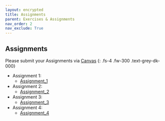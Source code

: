 ```yaml
---
layout: encrypted
title: Assignments
parent: Exercises & Assignments
nav_order: 2
nav_exclude: True
---
```



## Assignments
Please submit your Assignments via [Canvas](https://canvas.uw.edu/courses/1353510)
{: .fs-4 .fw-300 .text-grey-dk-000}

*	Assignment 1:
	* <a href="../../../Files/Assignments/Assignment_1.pdf"><i class='fa fa-file-pdf-o'></i> Assignment_1</a>
*	Assignment 2:
	* <a href="../../../Files/Assignments/Assignment_2.pdf"><i class='fa fa-file-pdf-o'></i> Assignment_2</a>
*	Assignment 3:
	* <a href="../../../Files/assignments/Assignment_3.pdf"><i class='fa fa-file-pdf-o'></i> Assignment_3</a>
*	Assignment 4:
	* <a href="../../../Files/Assignments/Assignment_4.pdf"><i class='fa fa-file-pdf-o'></i> Assignment_4</a>
